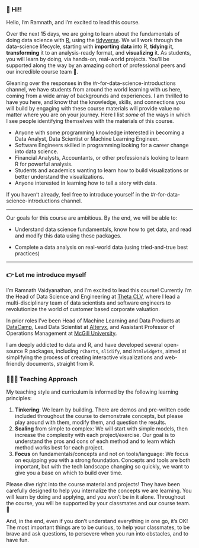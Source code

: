 
### 👋 Hi!!

Hello, I’m Ramnath, and I’m excited to lead this course.

Over the next 15 days, we are going to learn about the fundamentals of
doing data science with [R](https://cran.r-project.org/), using the
[tidyverse](http://tidyverse.org). We will work through the data-science
lifecycle, starting with **importing data** into R, **tidying** it,
**transforming** it to an analysis-ready format, and **visualizing** it.
As students, you will learn by doing, via hands-on, real-world projects.
You’ll be supported along the way by an amazing cohort of professional
peers and our incredible course team 🙌.

Gleaning over the responses in the \#r-for-data-science-introductions
channel, we have students from around the world learning with us here,
coming from a wide array of backgrounds and experiences. I am thrilled
to have you here, and know that the knowledge, skills, and connections
you will build by engaging with these course materials will provide
value no matter where you are on your journey. Here I list *some* of the
ways in which I see people identifying themselves with the materials of
this course.

- Anyone with some programming knowledge interested in becoming a Data
  Analyst, Data Scientist or Machine Learning Engineer.
- Software Engineers skilled in programming looking for a career change
  into data science.
- Financial Analysts, Accountants, or other professionals looking to
  learn R for powerful analysis.
- Students and academics wanting to learn how to build visualizations or
  better understand the visualizations.
- Anyone interested in learning how to tell a story with data.

If you haven’t already, feel free to introduce yourself in the
\#r-for-data-science-introductions channel.

------------------------------------------------------------------------

Our goals for this course are ambitious. By the end, we will be able to:

- Understand data science fundamentals, know how to get data, and read
  and modify this data using these packages.

- Complete a data analysis on real-world data (using tried-and-true best
  practices)

------------------------------------------------------------------------

### 👉 Let me introduce myself

I’m Ramnath Vaidyanathan, and I’m excited to lead this course! Currently
I’m the Head of Data Science and Engineering at [Theta
CLV](https://thetaclv.com), where I lead a multi-disciplinary team of
data scientists and software engineers to revolutionize the world of
customer based corporate valuation.

In prior roles I’ve been Head of Machine Learning and Data Products at
[DataCamp](https://datacamp.com), Lead Data Scientist at
[Alteryx](https://alteryx.com), and Assistant Professor of Operations
Management at [McGill University](https://mcgill.com).

I am deeply addicted to data and R, and have developed several
open-source R packages, including `rCharts`, `slidify`, and
`htmlwidgets`, aimed at simplifying the process of creating interactive
visualizations and web-friendly documents, straight from R.

### 🧑🏻‍🏫 Teaching Approach

My teaching style and curriculum is informed by the following learning
principles:

1.  **Tinkering**: We learn by building. There are demos and pre-written
    code included throughout the course to demonstrate concepts, but
    please play around with them, modify them, and question the results.
2.  **Scaling** from simple to complex: We will start with simple
    models, then increase the complexity with each project/exercise. Our
    goal is to understand the pros and cons of each method and to learn
    which method works best for each project.
3.  **Focus** on fundamentals/concepts and not on tools/language: We
    focus on equipping you with a strong foundation. Concepts and tools
    are both important, but with the tech landscape changing so quickly,
    we want to give you a base on which to build over time.

Please dive right into the course material and projects! They have been
carefully designed to help you internalize the concepts we are learning.
You will learn by doing and applying, and you won’t be in it alone.
Throughout the course, you will be supported by your classmates and our
course team. 🙌

And, in the end, even if you don’t understand everything in one go, it’s
OK! The most important things are to be curious, to help your
classmates, to be brave and ask questions, to persevere when you run
into obstacles, and to have fun.
